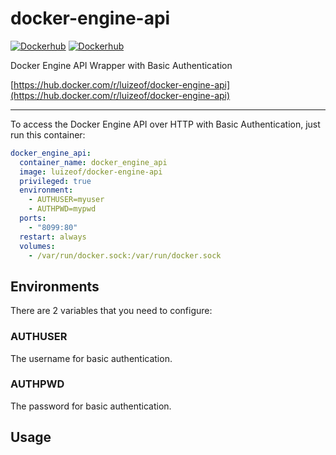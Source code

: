# docker-engine-api

[![Dockerhub](https://images.microbadger.com/badges/version/luizeof/docker-engine-api.svg)](https://microbadger.com/images/luizeof/docker-engine-api "Get your own version badge on microbadger.com") [![Dockerhub](https://images.microbadger.com/badges/image/luizeof/docker-engine-api.svg)](https://microbadger.com/images/luizeof/docker-engine-api "Get your own image badge on microbadger.com")

Docker Engine API Wrapper with Basic Authentication

[https://hub.docker.com/r/luizeof/docker-engine-api](https://hub.docker.com/r/luizeof/docker-engine-api)

---

To access the Docker Engine API over HTTP with Basic Authentication, just run this container:

```yaml
docker_engine_api:
  container_name: docker_engine_api
  image: luizeof/docker-engine-api
  privileged: true
  environment:
    - AUTHUSER=myuser
    - AUTHPWD=mypwd
  ports:
    - "8099:80"
  restart: always
  volumes:
    - /var/run/docker.sock:/var/run/docker.sock
```

## Environments

There are 2 variables that you need to configure:

### AUTHUSER

The username for basic authentication.

### AUTHPWD

The password for basic authentication.

## Usage


